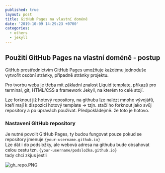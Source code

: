 ```yaml
---
published: true
layout: post
title: GitHub Pages na vlastní doméně
date: '2019-10-09 14:29:23 +0700'
categories:
  - others
  - jekyll
---
```

## Použití GitHub Pages na vlastní doméně - postup

GitHub prostřednictvím GitHub Pages umožňuje každému jednoduše vytvořit osobní stránky, případně stránky projektu. 

Pro tvorbu webu je třeba mít základní znalost Liquid template, příkazů pro terminal, git, HTML/CSS a framework Jekyll, na kterém to celé stojí.

Lze forknout již hotový repository, na githubu lze nalézt mnoho vývojářů, kteří mají k dispozici hotový template -> tzjn. stačí ho forknout jako svůj repository a po úpravách používat. Předpokládejmě. že toto je hotovo.

### Nastavení GitHub repository

Je nutné povolit GitHub Pages, ty budou fungovat pouze pokud se repository jmenuje 
`{your-username.github.io}`   
Lze dát i do podsložky, ale webová adresa na githubu bude obsahovat celou cestu tzn.
`{your-username/podsložka.github.io}`   
tady chci zkjus
jestli

![gh_repo.PNG](https://raw.githubusercontent.com/zdenolab/zdenolab.github.io/master/static/img/_posts/gh_repo.PNG "repository")
